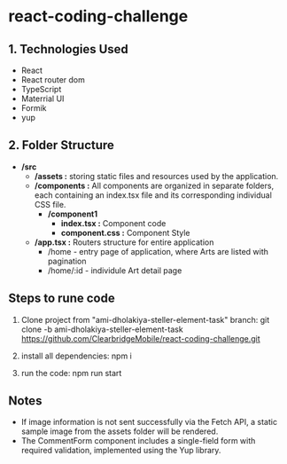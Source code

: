 # react-coding-challenge

## 1. Technologies Used
- React
- React router dom
- TypeScript
- Materrial UI
- Formik
- yup

## 2. Folder Structure
- **/src**
    - **/assets :** storing static files and resources used by the application.
    - **/components :** All components are organized in separate folders, each containing an index.tsx file and its corresponding individual CSS file.
        - **/component1**
            - **index.tsx :** Component code
            - **component.css :** Component Style
    - **/app.tsx :** Routers structure for entire application
        - /home - entry page of application, where Arts are listed with pagination
        - /home/:id - individule Art detail page

## Steps to rune code
1. Clone project from "ami-dholakiya-steller-element-task" branch: git clone -b ami-dholakiya-steller-element-task https://github.com/ClearbridgeMobile/react-coding-challenge.git

2. install all dependencies: npm i

3. run the code: npm run start

## Notes
- If image information is not sent successfully via the Fetch API, a static sample image from the assets folder will be rendered.
- The CommentForm component includes a single-field form with required validation, implemented using the Yup library. 